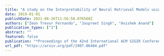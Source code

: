 ```yaml
---
title: "A study on the Interpretability of Neural Retrieval Models using DeepSHAP"
date: 2019-01-01
publishDate: 2021-06-26T11:56:58.076560Z
authors: ["Zeon Trevor Fernando", "Jaspreet Singh", "Avishek Anand"]
publication_types: ["1"]
abstract: ""
featured: false
publication: "*Proceedings of the 42nd International ACM SIGIR Conference on Research and Development in Information Retrieval*"
url_pdf: "https://arxiv.org/pdf/1907.06484.pdf"
---
```


